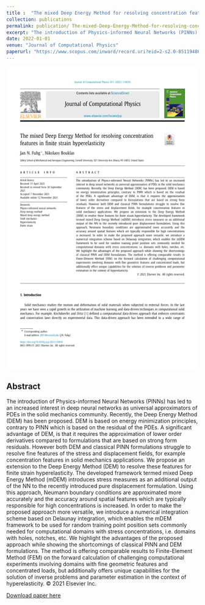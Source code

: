 ```yaml
---
title :  "The mixed Deep Energy Method for resolving concentration features in finite strain hyperelasticity"
collection: publications 
permalink: publication/ The-mixed-Deep-Energy-Method-for-resolving-concentration-features-in-finite-strain-hyperelasticity
excerpt: "The introduction of Physics-informed Neural Networks (PINNs) has led to an increased interest in deep neural networks as universal approximators of PDEs in the solid mechanics community. Recently, the Deep Energy Method (DEM) has been proposed. DEM is based on energy minimization principles, contrary to PINN which is based on the residual of the PDEs. A significant advantage of DEM, is that it requires the approximation of lower order derivatives compared to formulations that are based on strong form residuals. However both DEM and classical PINN formulations struggle to resolve fine features of the stress and displacement fields, for example concentration features in solid mechanics applications. We propose an extension to the Deep Energy Method (DEM) to resolve these features for finite strain hyperelasticity. The developed framework termed mixed Deep Energy Method (mDEM) introduces stress measures as an additional output of the NN to the recently introduced pure displacement formulation. Using this approach, Neumann boundary conditions are approximated more accurately and the accuracy around spatial features which are typically responsible for high concentrations is increased. In order to make the proposed approach more versatile, we introduce a numerical integration scheme based on Delaunay integration, which enables the mDEM framework to be used for random training point position sets commonly needed for computational domains with stress concentrations, i.e. domains with holes, notches, etc. We highlight the advantages of the proposed approach while showing the shortcomings of classical PINN and DEM formulations. The method is offering comparable results to Finite-Element Method (FEM) on the forward calculation of challenging computational experiments involving domains with fine geometric features and concentrated loads, but additionally offers unique capabilities for the solution of inverse problems and parameter estimation in the context of hyperelasticity. © 2021 Elsevier Inc."
date: 2022-01-01
venue: "Journal of Computational Physics"
paperurl: "https://www.scopus.com/inward/record.uri?eid=2-s2.0-85119486858&doi=10.1016%2fj.jcp.2021.110839&partnerID=40&md5=cdc088cb64ce94b57ffc2f3a3483cda2"
---
```

 
<p align="center">
<img align="middle" src="./../images/paperImage7.png" alt="Overview" width="596" height="794" />
</p> 
 
## Abstract 
The introduction of Physics-informed Neural Networks (PINNs) has led to an increased interest in deep neural networks as universal approximators of PDEs in the solid mechanics community. Recently, the Deep Energy Method (DEM) has been proposed. DEM is based on energy minimization principles, contrary to PINN which is based on the residual of the PDEs. A significant advantage of DEM, is that it requires the approximation of lower order derivatives compared to formulations that are based on strong form residuals. However both DEM and classical PINN formulations struggle to resolve fine features of the stress and displacement fields, for example concentration features in solid mechanics applications. We propose an extension to the Deep Energy Method (DEM) to resolve these features for finite strain hyperelasticity. The developed framework termed mixed Deep Energy Method (mDEM) introduces stress measures as an additional output of the NN to the recently introduced pure displacement formulation. Using this approach, Neumann boundary conditions are approximated more accurately and the accuracy around spatial features which are typically responsible for high concentrations is increased. In order to make the proposed approach more versatile, we introduce a numerical integration scheme based on Delaunay integration, which enables the mDEM framework to be used for random training point position sets commonly needed for computational domains with stress concentrations, i.e. domains with holes, notches, etc. We highlight the advantages of the proposed approach while showing the shortcomings of classical PINN and DEM formulations. The method is offering comparable results to Finite-Element Method (FEM) on the forward calculation of challenging computational experiments involving domains with fine geometric features and concentrated loads, but additionally offers unique capabilities for the solution of inverse problems and parameter estimation in the context of hyperelasticity. © 2021 Elsevier Inc.
 
[Download paper here](https://www.scopus.com/inward/record.uri?eid=2-s2.0-85119486858&doi=10.1016%2fj.jcp.2021.110839&partnerID=40&md5=cdc088cb64ce94b57ffc2f3a3483cda2)